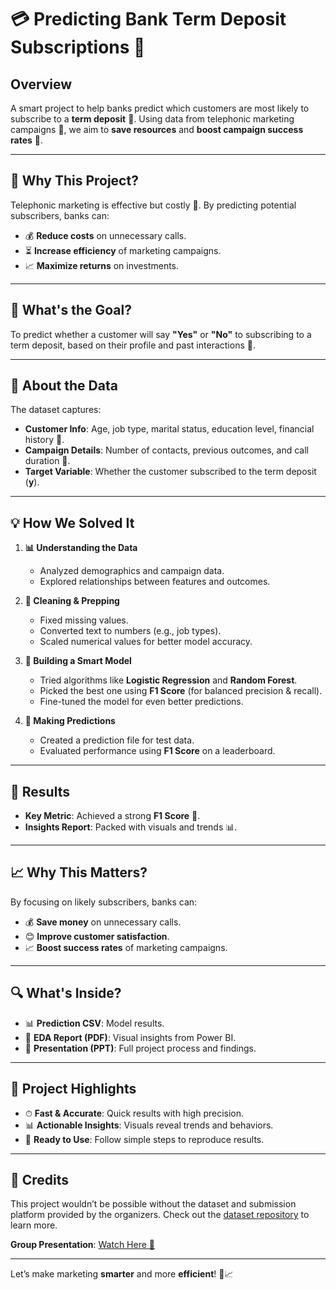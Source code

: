 # 💳 Predicting Bank Term Deposit Subscriptions 🏦

## **Overview**
A smart project to help banks predict which customers are most likely to subscribe to a **term deposit** 📅. Using data from telephonic marketing campaigns 📲, we aim to **save resources** and **boost campaign success rates** 🌟.

---

## **🚀 Why This Project?**
Telephonic marketing is effective but costly 💸. By predicting potential subscribers, banks can:

- 💰 **Reduce costs** on unnecessary calls.
- ⏳ **Increase efficiency** of marketing campaigns.
- 📈 **Maximize returns** on investments.

---

## **🔬 What's the Goal?**
To predict whether a customer will say **"Yes"** or **"No"** to subscribing to a term deposit, based on their profile and past interactions 🤔.

---

## **📂 About the Data**
The dataset captures:

- **Customer Info**: Age, job type, marital status, education level, financial history 📅.
- **Campaign Details**: Number of contacts, previous outcomes, and call duration 📲.
- **Target Variable**: Whether the customer subscribed to the term deposit (**y**).

---

## **💡 How We Solved It**

1. **📊 Understanding the Data**  
   - Analyzed demographics and campaign data.
   - Explored relationships between features and outcomes.

2. **🔄 Cleaning & Prepping**  
   - Fixed missing values.
   - Converted text to numbers (e.g., job types).
   - Scaled numerical values for better model accuracy.

3. **🤖 Building a Smart Model**  
   - Tried algorithms like **Logistic Regression** and **Random Forest**.
   - Picked the best one using **F1 Score** (for balanced precision & recall).
   - Fine-tuned the model for even better predictions.

4. **🔢 Making Predictions**  
   - Created a prediction file for test data.
   - Evaluated performance using **F1 Score** on a leaderboard.

---

## **🌟 Results**

- **Key Metric**: Achieved a strong **F1 Score** 🔢.
- **Insights Report**: Packed with visuals and trends 📊.

---

## **📈 Why This Matters?**
By focusing on likely subscribers, banks can:

- 💰 **Save money** on unnecessary calls.
- 😊 **Improve customer satisfaction**.
- 📈 **Boost success rates** of marketing campaigns.

---

## **🔍 What's Inside?**

- 📊 **Prediction CSV**: Model results.
- 📑 **EDA Report (PDF)**: Visual insights from Power BI.
- 📄 **Presentation (PPT)**: Full project process and findings.

---

## **🌟 Project Highlights**

- ⏱ **Fast & Accurate**: Quick results with high precision.
- 📊 **Actionable Insights**: Visuals reveal trends and behaviors.
- 🔄 **Ready to Use**: Follow simple steps to reproduce results.

---

## **📖 Credits**
This project wouldn’t be possible without the dataset and submission platform provided by the organizers. Check out the [dataset repository](#) to learn more.

**Group Presentation**: [Watch Here 🎥](https://drive.google.com/file/d/11OCyFyIeg6epi0HbE0IpT5n7MSc1DuyG/view?usp=drive_link)

---

Let’s make marketing **smarter** and more **efficient**! 🚀📈


#
